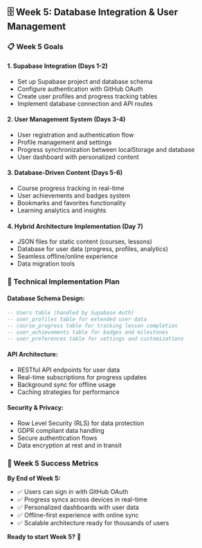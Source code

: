 ## 🗄️ **Week 5: Database Integration & User Management**

### **📋 Week 5 Goals**

#### **1. Supabase Integration (Days 1-2)**
- Set up Supabase project and database schema
- Configure authentication with GitHub OAuth
- Create user profiles and progress tracking tables
- Implement database connection and API routes

#### **2. User Management System (Days 3-4)**
- User registration and authentication flow
- Profile management and settings
- Progress synchronization between localStorage and database
- User dashboard with personalized content

#### **3. Database-Driven Content (Days 5-6)**
- Course progress tracking in real-time
- User achievements and badges system
- Bookmarks and favorites functionality
- Learning analytics and insights

#### **4. Hybrid Architecture Implementation (Day 7)**
- JSON files for static content (courses, lessons)
- Database for user data (progress, profiles, analytics)
- Seamless offline/online experience
- Data migration tools

### **🔧 Technical Implementation Plan**

#### **Database Schema Design:**
```sql
-- Users table (handled by Supabase Auth)
-- user_profiles table for extended user data
-- course_progress table for tracking lesson completion
-- user_achievements table for badges and milestones
-- user_preferences table for settings and customizations
```

#### **API Architecture:**
- RESTful API endpoints for user data
- Real-time subscriptions for progress updates
- Background sync for offline usage
- Caching strategies for performance

#### **Security & Privacy:**
- Row Level Security (RLS) for data protection
- GDPR compliant data handling
- Secure authentication flows
- Data encryption at rest and in transit

### **🎯 Week 5 Success Metrics**

**By End of Week 5:**
- ✅ Users can sign in with GitHub OAuth
- ✅ Progress syncs across devices in real-time
- ✅ Personalized dashboards with user data
- ✅ Offline-first experience with online sync
- ✅ Scalable architecture ready for thousands of users

**Ready to start Week 5?** 🚀
